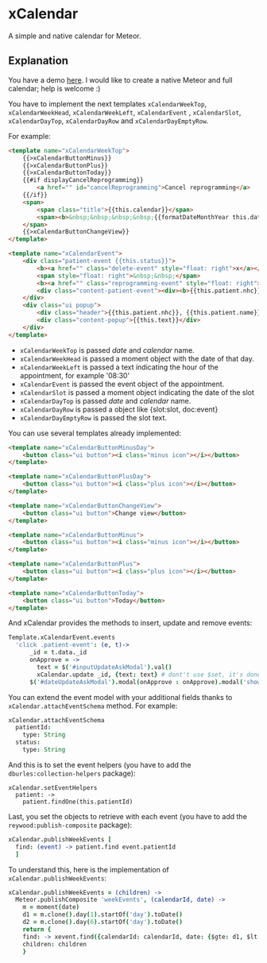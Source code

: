 xCalendar
=========

A simple and native calendar for Meteor.

Explanation
-----------

You have a demo [here](http://xcalendar.meteor.com). I would like to create a native Meteor and full calendar; help is welcome :)

You have to implement the next templates ```xCalendarWeekTop```, ```xCalendarWeekHead```, ```xCalendarWeekLeft```, ```xCalendarEvent``` , ```xCalendarSlot```, ```xCalendarDayTop```, ```xCalendarDayRow``` and ```xCalendarDayEmptyRow```.

For example:

```html
<template name="xCalendarWeekTop">
    {{>xCalendarButtonMinus}}
    {{>xCalendarButtonPlus}}
    {{>xCalendarButtonToday}}
    {{#if displayCancelReprogramming}}
        <a href="" id="cancelReprogramming">Cancel reprogramming</a>
    {{/if}}
    <span>
        <span class="title">{{this.calendar}}</span>
        <span><b>&nbsp;&nbsp;&nbsp;&nbsp;{{formatDateMonthYear this.date}}</b></span>
    </span>
    {{>xCalendarButtonChangeView}}
</template>

<template name="xCalendarEvent">
    <div class="patient-event {{this.status}}">
        <b><a href="" class="delete-event" style="float: right">x</a></b>
        <span style="float: right">&nbsp;&nbsp;</span>
        <b><a href="" class="reprogramming-event" style="float: right">R</a></b>
        <div class="content-patient-event"><div><b>{{this.patient.nhc}}</b></div>{{this.patient.name}} {{this.patient.surname}}, {{sub this.text 25}}</div>
    </div>
    <div class="ui popup">
        <div class="header">{{this.patient.nhc}}, {{this.patient.name}}, {{formatDateTime this.date}}</div>
        <div class="content-popup">{{this.text}}</div>
    </div>
</template>
```

* ```xCalendarWeekTop``` is passed *date* and *calendar* name.
* ```xCalendarWeekHead``` is passed a moment object with the date of that day.
* ```xCalendarWeekLeft``` is passed a text indicating the hour of the appointment, for example '08:30'
* ```xCalendarEvent``` is passed the event object of the appointment.
* ```xCalendarSlot``` is passed a moment object indicating the date of the slot
* ```xCalendarDayTop``` is passed *date* and *calendar* name.
* ```xCalendarDayRow``` is passed a object like {slot:slot, doc:event}
* ```xCalendarDayEmptyRow``` is passed the slot text.

You can use several templates already implemented:

```html
<template name="xCalendarButtonMinusDay">
    <button class="ui button"><i class="minus icon"></i></button>
</template>

<template name="xCalendarButtonPlusDay">
    <button class="ui button"><i class="plus icon"></i></button>
</template>

<template name="xCalendarButtonChangeView">
    <button class="ui button">Change view</button>
</template>

<template name="xCalendarButtonMinus">
    <button class="ui button"><i class="minus icon"></i></button>
</template>

<template name="xCalendarButtonPlus">
    <button class="ui button"><i class="plus icon"></i></button>
</template>

<template name="xCalendarButtonToday">
    <button class="ui button">Today</button>
</template>
```

And xCalendar provides the methods to insert, update and remove events:

```coffee
Template.xCalendarEvent.events
  'click .patient-event': (e, t)->
      _id = t.data._id
      onApprove = ->
        text = $('#inputUpdateAskModal').val()
        xCalendar.update _id, {text: text} # dont't use $set, it's done in the xCalendar side
      $('#dateUpdateAskModal').modal(onApprove : onApprove).modal('show')
```

You can extend the event model with your additional fields thanks to ```xCalendar.attachEventSchema``` method. For example:

```coffee
xCalendar.attachEventSchema
  patientId:
    type: String
  status:
    type: String
```

And this is to set the event helpers (you have to add the ```dburles:collection-helpers``` package):
```
xCalendar.setEventHelpers
  patient: ->
    patient.findOne(this.patientId)
```

Last, you set the objects to retrieve with each event (you have to add the ```reywood:publish-composite``` package):

```coffee
xCalendar.publishWeekEvents [
  find: (event) -> patient.find event.patientId
  ]
```

To understand this, here is the implementation of ```xCalendar.publishWeekEvents```:

```coffee
xCalendar.publishWeekEvents = (children) ->
  Meteor.publishComposite 'weekEvents', (calendarId, date) ->
    m = moment(date)
    d1 = m.clone().day(1).startOf('day').toDate()
    d2 = m.clone().day(6).startOf('day').toDate()
    return {
    find: -> xevent.find({calendarId: calendarId, date: {$gte: d1, $lt: d2}})
    children: children
    }
```
